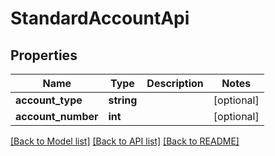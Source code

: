 # StandardAccountApi

## Properties
Name | Type | Description | Notes
------------ | ------------- | ------------- | -------------
**account_type** | **string** |  | [optional] 
**account_number** | **int** |  | [optional] 

[[Back to Model list]](../../README.md#documentation-for-models) [[Back to API list]](../../README.md#documentation-for-api-endpoints) [[Back to README]](../../README.md)

